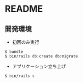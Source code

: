 # README

## 開発環境

- 初回のみ実行

````
$ bundle
$ bin/rails db:create db:migrate
````

- アプリケーション立ち上げ

```
$ bin/rails s
```
